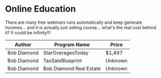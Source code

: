 # Online Education

There are many free webinars runs automatically and keep generate incomes... 
and it is actually just selling course... what's the real cost behind it? 
It could be infinity!!!

| Author | Program Name | Price |
| --- | --- | --- | 
| Bob Diamond | StarOveragesToday | $1,497 |
| Bob Diamond | TaxSaleBlueprint | Unknown |
| Bob Diamond | Bob Diamond Real Estate | Unknown |
